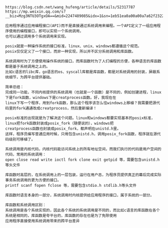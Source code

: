     https://blog.csdn.net/wang_hufeng/article/details/52317787  
    https://mp.weixin.qq.com/s?__biz=Mzg3NTU3OTgxOA==&mid=2247489085&idx=1&sn=1eb51ea0a00a00a7a62f232221bafaf8&chksm=cf3e06f8f8498fee063670f21bd0a756ef821e359709ed62720b48927ad18eeb0757399036a8&cur_album_id=1778430570125967361&scene=190#rd

    应用程序通过应用编程接口(API)而不是直接通过系统调用来编程。一个API定义了一组应用程序使用的编程接口，即可以实现一个系统调用，
    也可以通过调用多个系统调用来实现。

    posix就是一种操作系统的接口标准，linux、unix、windows都遵循这个规范。
    posix仅仅定义了一个接口，而非一种实现，所以并不区分系统调用和库函数。

    系统调用时为了方便使用操作系统的接口，而库函数时为了人们编程的方便，各种语言的库函数都是基于系统调用之上的。
    比如c语言的libc库，go语言的os、syscall库都是库函数，都是对系统调用的封装，屏蔽系统细节，为跨平台提供基础。

    简单总结：
    完成同一功能，不同内核提供的系统调用（也就是一个函数）是不同的，例如创建进程，linux下是fork函数，windows下是creatprocess函数。好，我现在在
    linux下写一个程序，用到fork函数，那么这个程序该怎么往windows上移植？我需要把源代码里的fork通通改成creatprocess，然后重新编译！
    
    posix标准的出现就是为了解决这个问题。linux和windows都要实现基本的posix标准，linux把fork函数封装成posix_fork（随便说的），windows把
    creatprocess函数也封装成posix_fork，都声明在unistd.h里。
    这样，程序员编写普通应用时候，只用包含unistd.h，调用posix_fork函数，程序就在源代码级别可移植了。

    系统调用是内核代码，内核代码能访问系统上的所有地址空间，而我们执行的代码是用户空间的代码，常用的系统调用：
    open close read write ioctl fork clone exit getpid 等，需要包含unistd.h 等头文件

    库函数时高层的，在系统调用上的一层包装，运行在用户态，为程序员提供真正的幕后完成实际事务系统调用的更为方便的接口。
    printf scanf fopen fclose 等，需要包含stdio.h stdlib.h等头文件

    库函数时语言本身的一部分，系统调用时内核提供给应用程序的接口，属于系统的一部分。

    库函数和系统调用区别：
    系统调用是各个系统实现的，因此各个系统的系统调用是不同的，而比如c语言的库函数在各个系统是相同的，库函数是夸平台的，库函数的存在也是为了免除使用
    应用程序直接使用系统调用带来的跨平台差异